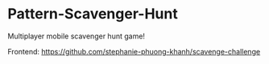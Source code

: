 # Pattern-Scavenger-Hunt

Multiplayer mobile scavenger hunt game!

Frontend: https://github.com/stephanie-phuong-khanh/scavenge-challenge
